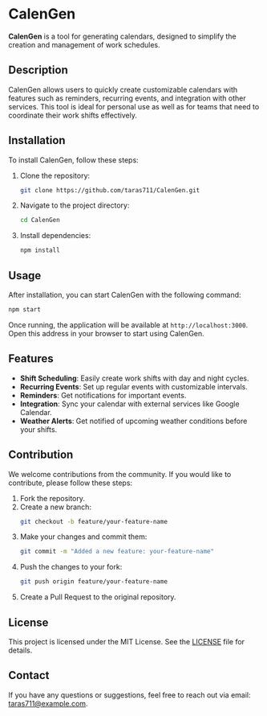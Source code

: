 # CalenGen

**CalenGen** is a tool for generating calendars, designed to simplify the creation and management of work schedules.

## Description

CalenGen allows users to quickly create customizable calendars with features such as reminders, recurring events, and integration with other services. This tool is ideal for personal use as well as for teams that need to coordinate their work shifts effectively.

## Installation

To install CalenGen, follow these steps:

1. Clone the repository:
   ```bash
   git clone https://github.com/taras711/CalenGen.git
   ```
2. Navigate to the project directory:
   ```bash
   cd CalenGen
   ```
3. Install dependencies:
   ```bash
   npm install
   ```

## Usage

After installation, you can start CalenGen with the following command:

```bash
npm start
```

Once running, the application will be available at `http://localhost:3000`. Open this address in your browser to start using CalenGen.

## Features

- **Shift Scheduling**: Easily create work shifts with day and night cycles.
- **Recurring Events**: Set up regular events with customizable intervals.
- **Reminders**: Get notifications for important events.
- **Integration**: Sync your calendar with external services like Google Calendar.
- **Weather Alerts**: Get notified of upcoming weather conditions before your shifts.

## Contribution

We welcome contributions from the community. If you would like to contribute, please follow these steps:

1. Fork the repository.
2. Create a new branch:
   ```bash
   git checkout -b feature/your-feature-name
   ```
3. Make your changes and commit them:
   ```bash
   git commit -m "Added a new feature: your-feature-name"
   ```
4. Push the changes to your fork:
   ```bash
   git push origin feature/your-feature-name
   ```
5. Create a Pull Request to the original repository.

## License

This project is licensed under the MIT License. See the [LICENSE](./LICENSE) file for details.

## Contact

If you have any questions or suggestions, feel free to reach out via email: [taras711@example.com](mailto\:taras711@example.com).

